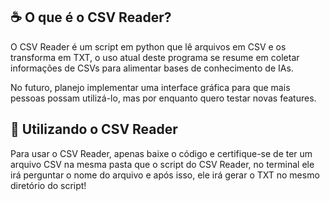 ## ☕ O que é o CSV Reader?

O CSV Reader é um script em python que lê arquivos em CSV e os transforma em TXT, o uso atual deste programa se resume em coletar informações de CSVs para alimentar bases de conhecimento de IAs.

No futuro, planejo implementar uma interface gráfica para que mais pessoas possam utilizá-lo, mas por enquanto quero testar novas features.

## 🚀 Utilizando o CSV Reader

Para usar o CSV Reader, apenas baixe o código e certifique-se de ter um arquivo CSV na mesma pasta que o script do CSV Reader, no terminal ele irá perguntar o nome do arquivo e após isso, ele irá gerar o TXT no mesmo diretório do script!